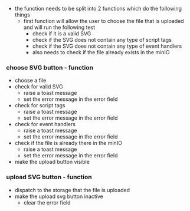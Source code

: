- the function needs to be split into 2 functions which do the following things
    - first function will allow the user to choose the file that is uploaded and will run the following test
        - check if it is a valid SVG
        - check if the SVG does not contain any type of script tags
        - check if the SVG does not contain any type of event handlers
        - also needs to check if the file already exists in the minIO

### choose SVG button - function

- choose a file
- check for valid SVG
    - raise a toast message
    - set the error message in the error field
- check for script tags
    - raise a toast message
    - set the error message in the error field
- check for event handlers
    - raise a toast message
    - set the error message in the error field
- check if the file is already there in the minIO
    - raise a toast message
    - set the error message in the error field
- make the upload button visible

### upload SVG button - function

- dispatch to the storage that the file is uploaded
- make the upload svg button inactive
    - clear the error field